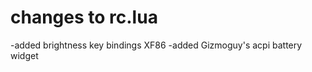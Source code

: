 changes to rc.lua
=================
-added brightness key bindings XF86
-added Gizmoguy's acpi battery widget 